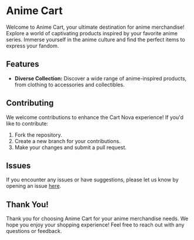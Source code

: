 # Anime Cart

Welcome to Anime Cart, your ultimate destination for anime merchandise! Explore a world of captivating products inspired by your favorite anime series. Immerse yourself in the anime culture and find the perfect items to express your fandom.

## Features

- **Diverse Collection:** Discover a wide range of anime-inspired products, from clothing to accessories and collectibles.

## Contributing

We welcome contributions to enhance the Cart Nova experience! If you'd like to contribute:

1. Fork the repository.
2. Create a new branch for your contributions.
3. Make your changes and submit a pull request.

## Issues

If you encounter any issues or have suggestions, please let us know by opening an issue [here](https://github.com/shibu69/Anime-Cart/issues).

## Thank You!

Thank you for choosing Anime Cart for your anime merchandise needs. We hope you enjoy your shopping experience! Feel free to reach out with any questions or feedback.
